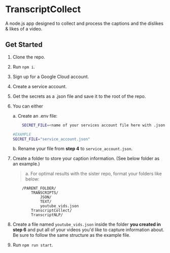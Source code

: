 # TranscriptCollect

A node.js app designed to collect and process the captions and the dislikes & likes of a video. 

## Get Started

1. Clone the repo.
2. Run `npm i`.
3. Sign up for a Google Cloud account. 
4. Create a service account. 
5. Get the secrets as a .json file and save it to the root of the repo.
6. You can either

    a. Create an .env file:
    ```sh .env
        SECRET_FILE=<name of your services account file here with .json>
    ```
    ```sh env
    #EXAMPLE
    SECRET_FILE="service_account.json"
    ```

    b. Rename your file from **step 4** to `service_account.json`.
7. Create a folder to store your caption information. (See below folder as an example.)
    > a. For optimal results with the sister repo, format your folders like below:
    ```
        /PARENT_FOLDER/
            TRANSCRIPTS/
                JSON/
                TEXT/
                youtube_vids.json
            TranscriptCollect/
            TranscriptNLP/
    ```
8. Create a file named `youtube_vids.json` inside the folder **you created in step 6** and put all of your videos you'd like to capture information about. Be sure to follow the same structure as the example file. 
9. Run `npm run start`. 
